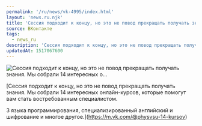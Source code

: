 ```yaml
---
permalink: '/ru/news/vk-4995/index.html'
layout: 'news.ru.njk'
title: 'Сессия подходит к концу, но это не повод прекращать получать знания. Мы собрали 14 интересных о'
source: ВКонтакте
tags:
  - news_ru
description: 'Сессия подходит к концу, но это не повод прекращать получать знания. Мы собрали 14 интересных о…'
updatedAt: 1517067600
---
```

![Сессия подходит к концу, но это не повод прекращать получать знания. Мы собрали 14 интересных о…](https://sun9-60.userapi.com/impf/c840026/v840026362/35c39/uM_z0f2suls.jpg?size=1280x854&quality=96&sign=df8fb00c5c514bc95293c1b97c427a7e&c_uniq_tag=JolZFHm3MjdRtWZaZcvQJyVj7GrG0ds5GTMV4faeXkg&type=album)

[Сессия подходит к концу, но это не повод прекращать получать знания. Мы собрали 14 интересных онлайн-курсов, которые помогут вам стать востребованным специалистом.

3 языка программирования, специализированный английский и шифрование и многое другое.](https://m.vk.com/@physvsu-14-kursov)
